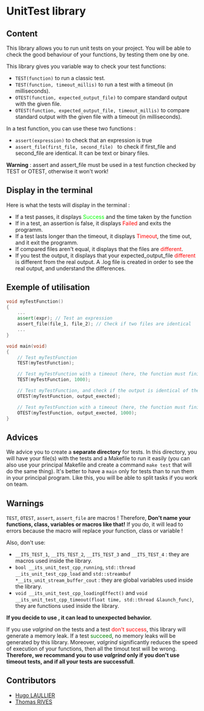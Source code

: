 # UnitTest library

## Content
This library allows you to run unit tests on your project. You will be able to check the good behaviour of your functions, by testing them one by one. 

This library gives you variable way to check your test functions:
- `TEST(function)` to run a classic test.
- `TEST(function, timeout_millis)` to run a test with a timeout (in milliseconds).
- `OTEST(function, expected_output_file)` to compare standard output with the given file.
- `OTEST(function, expected_output_file, timeout_millis)` to compare standard output with the given file with a timeout (in milliseconds).
  
In a test function, you can use these two functions :
- `assert(expression)` to check that an expression is true
- `assert_file(first_file, second_file) ` to check if first_file and second_file are identical. It can be text or binary files.

**Warning** : assert and assert_file must be used in a test function checked by TEST or OTEST, otherwise it won't work!

## Display in the terminal
Here is what the tests will display in the terminal :
- If a test passes, it displays <span style="color: rgb(0,255,0)">Success</span> and the time taken by the function
- If in a test, an assertion is false, it displays <span style="color: rgb(255,0 ,0)">Failed</span> and exits the programm. 
- If a test lasts longer than the timeout, it displays <span style="color: rgb(255,0 ,0)">Timeout</span>, the time out, and it exit the programm.
- If compared files aren't equal, it displays that the files are <span style="color: rgb(255,0 ,0)">different</span>. 
- If you test the output, it displays that your expected_output_file <span style="color: rgb(255,0 ,0)">different</span> is different from the real output. A .log file is created in order to see the real output, and understand the differences.


## Exemple of utilisation

```cpp
void myTestFunction()
{
    ...
    assert(expr); // Test an expression
    assert_file(file_1, file_2); // Check if two files are identical
    ...
}

void main(void)
{
    // Test myTestFunction
    TEST(myTestFunction);

    // Test myTestFunction with a timeout (here, the function must finish in 1 second maximum)
    TEST(myTestFunction, 1000); 

    // Test myTestFunction, and check if the output is identical of the output_expected file
    OTEST(myTestFunction, output_exected);

    // Test myTestFunction with a timeout (here, the function must finish in 1 second maximum), and check if the output is identical of the output_expected file
    OTEST(myTestFunction, output_exected, 1000); 
}
```


## Advices

We advice you to create a **separate directory** for tests. In this directory, you will have your file(s) with the tests and a Makefile to run it easily (you can also use your principal Makefile and create a command `make test` that will do the same thing). It's better to have a `main` only for tests than to run them in your principal program. Like this, you will be able to split tasks if you work on team.

## Warnings

`TEST`, `OTEST`, `assert`, `assert_file` are macros ! Therefore, **Don't name your functions, class, variables or macros like that!** If you do, it will lead to errors because the macro will replace your function, class or variable !

Also, don't use:
- `__ITS_TEST_1`, `__ITS_TEST_2`, `__ITS_TEST_3` and `__ITS_TEST_4` : they are macros used inside the library.
- `bool __its_unit_test_cpp_running`, `std::thread __its_unit_test_cpp_load` and `std::streambuf *__its_unit_stream_buffer_cout` : they are global variables used inside the library.
- `void __its_unit_test_cpp_loadingEffect()` and `void __its_unit_test_cpp_timeout(float time, std::thread &launch_func)`, they are functions used inside the library.

**If you decide to use , it can lead to unexpected behavior.**

If you use *valgrind* on the tests and a test <span style="color: red">don't success</span>, this library will generate a memory leak. If a test <span style="color: green">succeed</span>, no memory leaks will be generated by this library. Moreover, *valgrind* significantly reduces the speed of execution of your functions, then all the timout test will be wrong. **Therefore, we recommand you to use *valgrind* only if you don't use timeout tests, and if all your tests are successfull**.

## Contributors
- [Hugo LAULLIER](https://github.com/HugoLaullier)
- [Thomas RIVES](https://github.com/ThomasRives)
